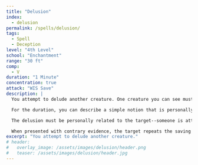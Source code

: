 ```yaml
---
title: "Delusion"
index:
  - delusion
permalink: /spells/delusion/
tags:
  - Spell
  - Deception
level: "4th Level"
school: "Enchantment"
range: "30 ft"
comp:
  - V
duration: "1 Minute"
concentration: true
attack: "WIS Save"
description: |
  You attempt to delude another creature. One creature you can see must make a Wisdom saving throw. If you are fighting the creature, it has advantage on the saving throw. On a failed save, the target will entertain the possibility of one notion you suggest. If it takes damage or is targeted by another spell before you finish, this spell ends and the target dismisses what you say.

  For the duration, you can describe a simple notion that is personally related to the target. It has to be realistically plausible. You must speak to the target and it must be able to understand your language for the notion to take root. Its mind fills in any gaps in the details of your description. If the spell ends before you have finished describing this notion, the target is not deluded. Otherwise, the delusion takes hold when the spell ends.

  The delusion must be personally related to the target--someone is attempting to poison it, a friend is secretly planning to sabotage it, its partner is being unfaithful, etc. The delusion doesn't necessarily affect how the target behaves, but it's fiercely convinced that it's true.

  When presented with contrary evidence, the target repeats the saving throw. On success, the delusion ends. A remove curse or greater restoration spell cast on the target also ends the delusion. Although, the target may not necessarily remember the source of it.
excerpt: "You attempt to delude another creature."
# header:
#   overlay_image: /assets/images/delusion/header.png
#   teaser: /assets/images/delusion/header.jpg
---
```


